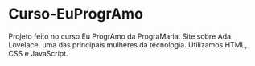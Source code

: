 # Curso-EuProgrAmo
 Projeto feito no curso Eu ProgrAmo da PrograMaria. Site sobre Ada Lovelace, uma das principais mulheres da técnologia. Utilizamos HTML, CSS e JavaScript.
